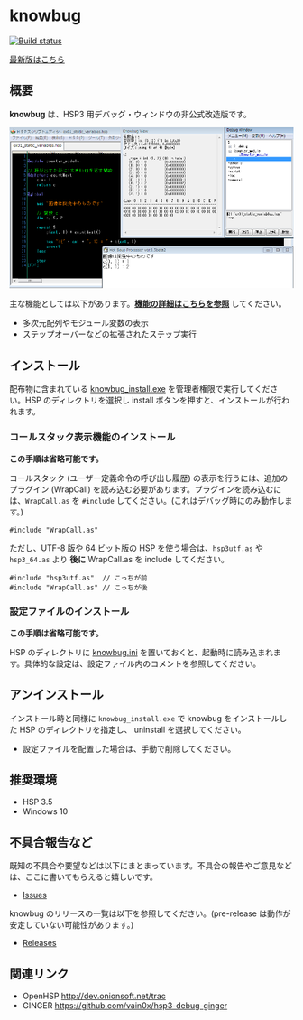 ﻿# knowbug

[![Build status](https://ci.appveyor.com/api/projects/status/67ue70udoicrb98v/branch/master?svg=true)](https://ci.appveyor.com/project/vain0x/knowbug/branch/master)

[最新版はこちら](https://github.com/vain0x/knowbug/releases/latest)

## 概要

**knowbug** は、HSP3 用デバッグ・ウィンドウの非公式改造版です。

![スクリーンショット](./screenshots/static_variables.png)

主な機能としては以下があります。**[機能の詳細はこちらを参照](details.md)** してください。

- 多次元配列やモジュール変数の表示
- ステップオーバーなどの拡張されたステップ実行

## インストール

配布物に含まれている [knowbug_install.exe](./src/knowbug_install/knowbug_install.hsp) を管理者権限で実行してください。HSP のディレクトリを選択し install ボタンを押すと、インストールが行われます。

### コールスタック表示機能のインストール

**この手順は省略可能です。**

コールスタック (ユーザー定義命令の呼び出し履歴) の表示を行うには、追加のプラグイン (WrapCall) を読み込む必要があります。プラグインを読み込むには、`WrapCall.as` を `#include` してください。(これはデバッグ時にのみ動作します。)

```hsp
#include "WrapCall.as"
```

ただし、UTF-8 版や 64 ビット版の HSP を使う場合は、`hsp3utf.as` や `hsp3_64.as` より **後に** WrapCall.as を include してください。

```hsp
#include "hsp3utf.as"  // こっちが前
#include "WrapCall.as" // こっちが後
```

### 設定ファイルのインストール

**この手順は省略可能です。**

HSP のディレクトリに [knowbug.ini](./dist/knowbug.ini) を置いておくと、起動時に読み込まれます。具体的な設定は、設定ファイル内のコメントを参照してください。

## アンインストール

インストール時と同様に `knowbug_install.exe` で knowbug をインストールした HSP のディレクトリを指定し、 uninstall を選択してください。

- 設定ファイルを配置した場合は、手動で削除してください。

## 推奨環境

- HSP 3.5
- Windows 10

## 不具合報告など

既知の不具合や要望などは以下にまとまっています。不具合の報告やご意見などは、ここに書いてもらえると嬉しいです。

- [Issues](https://github.com/vain0x/knowbug/issues)

knowbug のリリースの一覧は以下を参照してください。(pre-release は動作が安定していない可能性があります。)

- [Releases](https://github.com/vain0x/knowbug/releases)

## 関連リンク

- OpenHSP <http://dev.onionsoft.net/trac>
- GINGER <https://github.com/vain0x/hsp3-debug-ginger>
